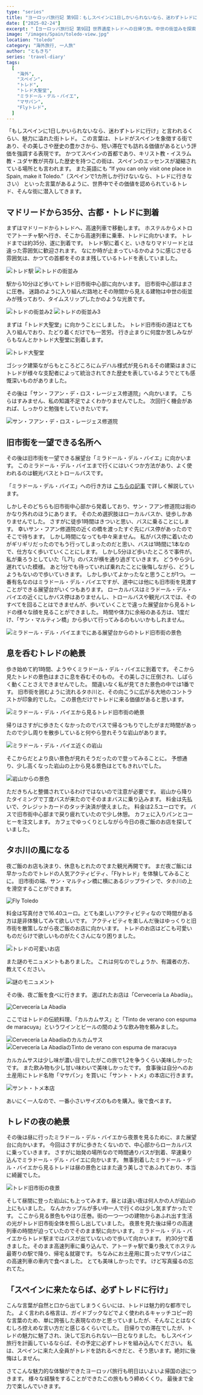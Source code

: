 ```yaml
---
type: "series"
title: "ヨーロッパ旅行記 第9回：もしスペインに1日しかいられないなら、迷わずトレドに行け"
date: ["2025-02-24"]
excerpt: "【ヨーロッパ旅行記 第9回】世界遺産トレドへの日帰り旅。中世の街並みを探索し、トレド大聖堂の荘厳さに感動。「ミラドール・デル・バイエ」からの絶景、タホ川上空を滑空する「Flyトレド」体験、伝統料理「カルカムサス」と名物「マサパン」を堪能。昼と夜で異なる表情を見せる古都の魅力を満喫した一日。"
image: "/images/Spain/toledo-view.jpg"
location: "toledo"
category: "海外旅行, 一人旅"
author: "ともきち"
series: 'travel-diary'
tags:
  [
    "海外",
    "スペイン",
    "トレド",
    "トレド大聖堂",
    "ミラドール・デル・バイエ",
    "マサパン",
    "Flyトレド",
  ]
---
```


「もしスペインに1日しかいられないなら、迷わずトレドに行け」と言われるくらい、魅力に溢れた街トレド。
この言葉は、トレドがスペインを象徴する街であり、その美しさや歴史の豊かさから、短い滞在でも訪れる価値があるという評価を強調する表現です。
かつてスペインの首都であり、キリスト教・イスラム教・ユダヤ教が共存した歴史を持つこの街は、スペインのエッセンスが凝縮されている場所とも言われます。
また英語にも
“If you can only visit one place in Spain, make it Toledo.”（スペインで1カ所しか行けないなら、トレドに行きなさい）
といった言葉があるように、世界中でその価値を認められているトレド、そんな街に潜入してきます。

## マドリードから35分、古都・トレドに到着

まずはマドリードからトレドへ、高速列車で移動します。
ホステルからメトロでアトーチャ駅へ行き、そこから高速列車に乗車、トレドに向かいます。
トレドまでは約35分、遂に到着です。
トレド駅に着くと、いきなりマドリードとは違った雰囲気に歓迎されます。
なにか時が止まっているかのように感じさせる雰囲気は、かつての首都をそのまま残しているトレドを表していました。

![トレド駅](/images/Spain/toledo-station.jpg)
![トレドの街並み](/images/Spain/toledo-streetscape.jpg)

駅から10分ほど歩いてトレド旧市街中心部に向かいます。
旧市街中心部はまさに圧巻。
迷路のように入り組んだ路地とその隙間から見える建物は中世の街並みが残っており、タイムスリップしたかのような光景です。

![トレドの街並み2](/images/Spain/toledo-streetscape2.jpg)
![トレドの街並み3](/images/Spain/toledo-streetscape3.jpg)

まずは「トレド大聖堂」に向かうことにしました。
トレド旧市街の道はとても入り組んでおり、たどり着くだけでも一苦労。
行き止まりに何度か苦しみながらもなんとかトレド大聖堂に到着します。

![トレド大聖堂](/images/Spain/toledo-cathedral.jpg)

ゴシック建築ながらもところどころにムデハル様式が見られるその建築はまさにトレドが様々な支配者によって統治されてきた歴史を表しているようでとても感慨深いものがありました。

その後は「サン・フアン・デ・ロス・レージェス修道院」へ向かいます。
こちらはすみません、私の知識不足でよくわかりませんでした。
次回行く機会があれば、しっかりと勉強をしていきたいです。

![サン・フアン・デ・ロス・レージェス修道院](/images/Spain/convent-of-san-juan-de-los-reyes.jpg)

## 旧市街を一望できる名所へ

その後は旧市街を一望できる展望台「ミラドール・デル・バイエ」に向かいます。
このミラドール・デル・バイエまで行くにはいくつか方法があり、よく使われるのは観光バスとトロールバスです。

「ミラドール・デル・バイエ」への行き方は
[こちらの記事](../tourism/Howtoget-Mirador-del-Valle)
で詳しく解説しています。

しかしそのどちらも旧市街中心部から発着しており、サン・フアン修道院は街のかなり外れのほうにあります。
そのため選択肢はローカルバスか、徒歩しかありませんでした。
さすがに徒歩1時間はきついと思い、バスに乗ることにします。
幸いサン・フアン修道院の近くの橋を渡ったすぐ先にバス停があったのでそこで待ちます。
しかし時間になっても中々来ません。
私がバス停に着いたのがギリギリだったのでもう行ってしまったのだと思い、バスは1時間に1本なので、仕方なく歩いていくことにします。
しかし5分ほど歩いたところで事件が。
私が乗ろうとしていた「L71」のバスが横を通り過ぎていきます。
どうやら少し遅れていた模様。
あと1分でも待っていれば乗れたことに後悔しながら、どうしようもないので歩いていきます。
しかし歩いてよかったなと思うことが1つ。
一番有名なのはミラドール・デル・バイエですが、道中には他にも旧市街を見渡すことができる展望台がいくつもあります。
ローカルバスはミラドール・デル・バイエの近くにしかバス停はありませんし、トロールバスや観光バスでは、そのすべてを回ることはできませんが、歩いていくことで違った展望台から見るトレドの様々な顔を見ることができました。
時間や体力に余裕のある方は、1度だけ、「サン・マルティン橋」から歩いて行ってみるのもいいかもしれません。

![ミラドール・デル・バイエまでにある展望台からのトレド旧市街の景色](/images/Spain/toledo-view2.jpg)

## 息を呑むトレドの絶景

歩き始めて約1時間、ようやくミラドール・デル・バイエに到着です。
そこから見たトレドの景色はまさに息を呑むそのもの。
その美しさに圧倒され、しばらく動くことさえできませんでした。
間違いなく私が見てきた景色の中では1番です。
旧市街を囲むように流れるタホ川と、その向こうに広がる大地のコントラストが印象的でした。
この景色だけでトレドに来る価値があると思います。

![ミラドール・デル・バイエから見るトレド旧市街の絶景](/images/Spain/toledo-view.jpg)

帰りはさすがに歩きたくなかったのでバスで帰るつもりでしたがまだ時間があったので少し周りを散歩していると何やら登れそうな岩山があります。

![ミラドール・デル・バイエ近くの岩山](/images/Spain/rocks-near-mirador-del-valle.jpg)

そこからだとより良い景色が見れそうだったので登ってみることに。
予想通り、少し高くなった岩山の上から見る景色はとてもきれいでした。

![岩山からの景色](/images/Spain/toledo-view-from-the-rocks.jpg)

ただきちんと整備されているわけではないので注意が必要です。
岩山から降りたタイミングで丁度バスが来たのでそのままバスに乗り込みます。
料金は先払いで、クレジットカードのタッチ決済が使えました。
料金は2.5ユーロです。
バスで旧市街中心部まで戻り疲れていたので少し休憩。
カフェに入りパンとコーヒーを注文します。
カフェでゆっくりとしながら今日の夜ご飯のお店を探していました。

## タホ川の風になる

夜ご飯のお店も決まり、休息もとれたのでまた観光再開です。
まだ夜ご飯には早かったのでトレドの人気アクティビティ、「Flyトレド」を体験してみることに。
旧市街の端、サン・マルティン橋に横にあるジップラインで、タホ川の上を滑空することができます。

![Fly Toledo](/images/Spain/fly-toledo.jpg)

料金は写真付きで16.40ユーロ。とても楽しいアクティビティなので時間がある方は是非体験してみて欲しいです。
アクティビティを楽しんだ後はゆっくりと旧市街を散策しながら夜ご飯のお店に向かいます。
トレドのお店はどこも可愛いものだらけで欲しいものがたくさんになり困りました。

![トレドの可愛いお店](/images/Spain/cute-shop-in-toledo.jpg)

また謎のモニュメントもありました。
これは何なのでしょうか、有識者の方、教えてください。

![謎のモニュメント](/images/Spain/toledo-monument.jpg)

その後、夜ご飯を食べに行きます。
選ばれたお店は「Cervecería La Abadía」。

![Cervecería La Abadía](/images/Spain/cerveceria-la-abadia.jpg)

ここではトレドの伝統料理、「カルカムサス」と「Tinto de verano con espuma de maracuya」というワインとビールの間のような飲み物を頼みました。

![Cervecería La Abadíaのカルカムサス](/images/Spain/cerveceria-la-abadia-carcumsas.jpg)
![Cervecería La AbadíaのTinto de verano con espuma de maracuya](/images/Spain/cerveceria-la-abadia-tinto-de-verano-con-espuma-de-maracuya.jpg)

カルカムサスは少し味が濃い目でしたがこの旅で1,2を争うくらい美味しかったです。
また飲み物も少し甘い味わいで美味しかったです。
食事後は自分へのお土産用にトレド名物「マサパン」を買いに「サント・トメ」の本店に行きます。

![サント・トメ本店](/images/Spain/santo-tome.jpg)

あいにく一人なので、一番小さいサイズのものを購入。後で食べます。

## トレドの夜の絶景

その後は昼に行ったミラドール・デル・バイエから夜景を見るために、また展望台に向かいます。
今回はさすがに歩きたくないので、中心部からローカルバスに乗っていきます。
さすがに始発の場所なので時間通りバスが到着、早速乗り込んでミラドール・デル・バイエに向かいます。
無事到着したミラドール・デル・バイエから見るトレドは昼の景色とはまた違う美しさであふれており、本当に綺麗でした。

![トレド旧市街の夜景](/images/Spain/toledo-night-view.jpg)

そして昼間に登った岩山にも上ってみます。昼とは違い夜は何人かの人が岩山の上にもいました。
なんかカップルが多い中一人で行くのは少し気まずかったです。
ここから見る景色もやはり圧巻。街の一つ一つの建物からあふれ出す生活の光がトレド旧市街全体を照らし出していました。
夜景を見た後は帰りの高速列車の時間が迫っていたのでそのまま駅に向かいます。
ミラドール・デル・バイエからトレド駅まではバスが出ていないので歩いて向かいます。
約30分で着きました。そのまま高速列車に乗り込んで、アトーチャ駅で乗り換えてホステル最寄りの駅で降り、帰宅＆就寝です。
ちなみにお土産用に買ったマサパンはこの高速列車の車内で食べました。
とても美味しかったです。
けど写真撮るの忘れてた。

## 「スペインに来たならば、必ずトレドに行け」

こんな言葉が自然と口から出てしまうくらいには、トレドは魅力的な都市でした。
よく言われる格言は、ガイドブックなどでよく使われるキャッチコピー的な言葉のため、単に誇張した表現なのかと思っていましたが、そんなことはなくむしろ控えめな言い方だと感じるくらいでした。
日帰りでの滞在でしたが、トレドの魅力に魅了され、決して忘れられない一日となりました。
もしスペイン旅行を計画しているならば、その予定に必ずトレドを組み込んでください。
私は、スペインに来た人全員がトレドを訪れるべきだと、そう思います。絶対に後悔はしません。

さてこんな魅力的な体験ができたヨーロッパ旅行も明日はいよいよ帰国の途につきます。
様々な経験をすることができたこの旅ももう締めくくり。
最後まで全力で楽しんでいきます。
